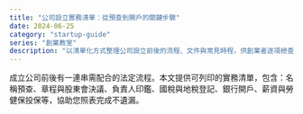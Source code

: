 ```yaml
---
title: "公司設立實務清單：從預查到開戶的關鍵步驟"
date: 2024-06-25
category: "startup-guide"
series: "創業教室"
description: "以清單化方式整理公司設立前後的流程、文件與常見時程，供創業者逐項檢查。"
---
```


成立公司前後有一連串需配合的法定流程。本文提供可列印的實務清單，包含：名稱預查、章程與股東會決議、負責人印鑑、國稅與地稅登記、銀行開戶、薪資與勞健保投保等，協助您照表完成不遺漏。

